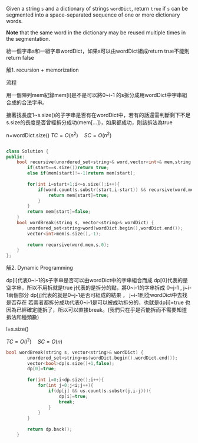 Given a string `s` and a dictionary of strings `wordDict`, return `true` if `s` can be segmented into a space-separated sequence of one or more dictionary words.

**Note** that the same word in the dictionary may be reused multiple times in the segmentation.

給一個字串s和一組字串wordDict，如果s可以由wordDict組成return true不能則return false

解1. recursion + memorization

流程 

用一個陣列mem紀錄mem[i]是不是可以將0~i-1 的s拆分成用wordDict中字串組合成的合法字串。

接著找長度1~s.size()的子字串是否有在wordDict中，若有的話還需判斷剩下不足s.size的長度是否曾經拆分成功(mem[...])，如果都成功，則該拆法為true

n=wordDict.size()
$TC=O(n^2) \quad SC=O(n^2)$
```cpp

class Solution {
public:
    bool recursive(unordered_set<string>& word,vector<int>& mem,string &s,int start){
        if(start==s.size())return true;
        else if(mem[start]!=-1)return mem[start];
        
        for(int i=start+1;i<=s.size();i++){
            if(word.count(s.substr(start,i-start)) && recursive(word,mem,s,i)){
                return mem[start]=true;
            }
        }
        return mem[start]=false;
    }
    bool wordBreak(string s, vector<string>& wordDict) { 
        unordered_set<string>word(wordDict.begin(),wordDict.end());
        vector<int>mem(s.size(),-1);
        
        return recursive(word,mem,s,0);
    }
};

```

解2. Dynamic Programming

dp[i]代表0~i-1的s子字串是否可以由wordDict中的字串組合而成
dp[0]代表的是空字串，所以不用拆就是true
j代表的是拆分的點，將0~i-1的字串拆成 0~j-1 , j~i-1兩個部分
dp[j]代表的就是0~j-1是否可組成的結果 ， j~i-1則從wordDict中去找是否存在
若兩者都拆分成功代表0~i-1是可以被成功拆分的，也就是dp[i]=true
也因為已經確定能拆了，所以可以直接break。(我們只在乎是否能拆而不需要知道拆法和種類數)

l=s.size()

$TC=O(l^2) \quad SC=O(n)$

```cpp
bool wordBreak(string s, vector<string>& wordDict) {
        unordered_set<string>us(wordDict.begin(),wordDict.end());
        vector<bool>dp(s.size()+1,false);
        dp[0]=true;
        
        for(int i=0;i<dp.size();i++){
            for(int j=0;j<i;j++){
                if(dp[j] && us.count(s.substr(j,i-j))){
                    dp[i]=true;
                    break;
                }
            }
        }
        
        return dp.back();
    }
```